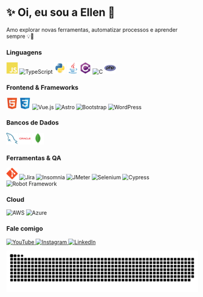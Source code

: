 <h1>✨ Oi, eu sou a Ellen 🌸</h1>

<p>
  Amo explorar novas ferramentas, automatizar processos e aprender sempre 💡🚀
</p>

<h3>Linguagens</h3>
<div style="display: inline_block">
  <img alt="JavaScript" height="30" src="https://raw.githubusercontent.com/devicons/devicon/master/icons/javascript/javascript-plain.svg"/>
  <img alt="TypeScript" height="30" src="https://cdn.simpleicons.org/typescript"/>
  <img alt="Python" height="30" src="https://raw.githubusercontent.com/devicons/devicon/master/icons/python/python-original.svg"/>
  <img alt="Java" height="30" src="https://raw.githubusercontent.com/devicons/devicon/master/icons/java/java-original.svg"/>
  <img alt="Csharp" height="30" src="https://raw.githubusercontent.com/devicons/devicon/master/icons/csharp/csharp-original.svg"/>
  <img alt="C" height="30" src="https://cdn.simpleicons.org/c"/>
  <img alt="PHP" height="30" src="https://raw.githubusercontent.com/devicons/devicon/master/icons/php/php-original.svg"/>
</div>

<h3>Frontend & Frameworks</h3>
<div style="display: inline_block">
  <img alt="HTML5" height="30" src="https://raw.githubusercontent.com/devicons/devicon/master/icons/html5/html5-original.svg"/>
  <img alt="CSS3" height="30" src="https://raw.githubusercontent.com/devicons/devicon/master/icons/css3/css3-original.svg"/>
  <img alt="Vue.js" height="30" src="https://cdn.simpleicons.org/vuedotjs"/>
  <img alt="Astro" height="30" src="https://cdn.simpleicons.org/astro"/>
  <img alt="Bootstrap" height="30" src="https://cdn.simpleicons.org/bootstrap"/>
  <img alt="WordPress" height="30" src="https://cdn.simpleicons.org/wordpress"/>
</div>


<h3>Bancos de Dados</h3>
<div style="display: inline_block">
  <img alt="MySQL" height="30" src="https://raw.githubusercontent.com/devicons/devicon/master/icons/mysql/mysql-original.svg"/>
  <img alt="Oracle" height="30" src="https://raw.githubusercontent.com/devicons/devicon/master/icons/oracle/oracle-original.svg"/>
  <img alt="MongoDB" height="30" src="https://raw.githubusercontent.com/devicons/devicon/master/icons/mongodb/mongodb-original.svg"/>
</div>


<h3>Ferramentas & QA</h3>
<div style="display: inline_block">
  <img alt="Git" height="30" src="https://raw.githubusercontent.com/devicons/devicon/master/icons/git/git-original.svg"/>
  <img alt="Jira" height="30" src="https://cdn.simpleicons.org/jira"/>
  <img alt="Insomnia" height="30" src="https://cdn.simpleicons.org/insomnia"/>
  <img alt="JMeter" height="30" src="https://jmeter.apache.org/images/jmeter_square.svg"/>
  <img alt="Selenium" height="30" src="https://cdn.simpleicons.org/selenium"/>
  <img alt="Cypress" height="30" src="https://cdn.simpleicons.org/cypress"/>
  <img alt="Robot Framework" height="30" src="https://cdn.simpleicons.org/robotframework"/>
</div>


<h3>Cloud</h3>
<div style="display: inline_block">
  <img alt="AWS" height="30" src="https://upload.wikimedia.org/wikipedia/commons/9/93/Amazon_Web_Services_Logo.svg"/>
  <img alt="Azure" height="30" src="https://upload.wikimedia.org/wikipedia/commons/f/fa/Microsoft_Azure.svg"/>
</div>

<h3>Fale comigo</h3>
<div>
  <a href="https://www.youtube.com/channel/UCSawC0irKSG8W05zahr1i9w" target="_blank">
    <img src="https://img.shields.io/badge/-Youtube-%23EA4335?style=for-the-badge&logo=youtube&logoColor=white" alt="YouTube"/>
  </a>
  <a href="https://www.instagram.com/caldasflamejantes/" target="_blank">
    <img src="https://img.shields.io/badge/-Instagram-%23E4405F?style=for-the-badge&logo=instagram&logoColor=white" alt="Instagram"/>
  </a>
  <a href="https://www.linkedin.com/in/ellen-maria-da-silva-caldas-4824b01a7/" target="_blank">
    <img src="https://img.shields.io/badge/-LinkedIn-%230077B5?style=for-the-badge&logo=linkedin&logoColor=white" alt="LinkedIn"/>
  </a>
</div>


![snake gif](https://github.com/ELLEN2121/ELLEN2121/blob/output/github-contribution-grid-snake.svg)

